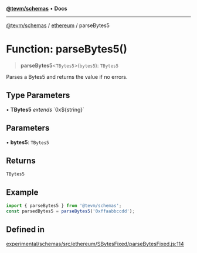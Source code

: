 [**@tevm/schemas**](../../README.md) • **Docs**

***

[@tevm/schemas](../../modules.md) / [ethereum](../README.md) / parseBytes5

# Function: parseBytes5()

> **parseBytes5**\<`TBytes5`\>(`bytes5`): `TBytes5`

Parses a Bytes5 and returns the value if no errors.

## Type Parameters

• **TBytes5** *extends* \`0x$\{string\}\`

## Parameters

• **bytes5**: `TBytes5`

## Returns

`TBytes5`

## Example

```ts
import { parseBytes5 } from '@tevm/schemas';
const parsedBytes5 = parseBytes5('0xffaabbccdd');
```

## Defined in

[experimental/schemas/src/ethereum/SBytesFixed/parseBytesFixed.js:114](https://github.com/evmts/tevm-monorepo/blob/main/experimental/schemas/src/ethereum/SBytesFixed/parseBytesFixed.js#L114)
